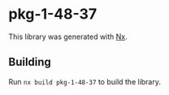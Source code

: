 # pkg-1-48-37

This library was generated with [Nx](https://nx.dev).

## Building

Run `nx build pkg-1-48-37` to build the library.
